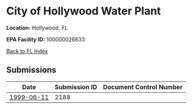 # City of Hollywood Water Plant

**Location:** Hollywood, FL

**EPA Facility ID:** 100000026633

[Back to FL Index](../../index.md)

## Submissions

| Date | Submission ID | Document Control Number |
|------|--------------|-------------------------|
| [1999-06-11](submissions/2188.md) | 2188 |  |
